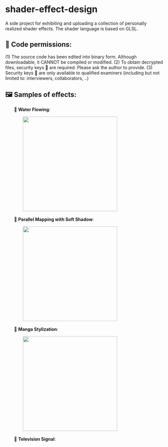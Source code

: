# shader-effect-design
A side project for exhibiting and uploading a collection of personally realized shader effects. The shader language is based on GLSL.

## 🔐 Code permissions:
(1) The source code has been edited into binary form. Although downloadable, it CANNOT be compiled or modified.
(2) To obtain decrypted files, security keys 🔑 are required. Please ask the author to provide.
(3) Security keys 🔑 are only available to qualified examiners (including but not limited to: interviewers, collaborators, ..) 

## 🖼️ Samples of effects:

&emsp;&emsp;💠 **Water Flowing**:
   
&emsp;&emsp;&emsp;&emsp;<img src="Water_Flowing/Water_Flowing.gif" width="300"/>

&emsp;&emsp;💠 **Parallel Mapping with Soft Shadow**:
   
&emsp;&emsp;&emsp;&emsp;<img src="Parallel_Mapping/Parallel_Mapping.gif" width="300"/>

&emsp;&emsp;💠 **Manga Stylization**:
   
&emsp;&emsp;&emsp;&emsp;<img src="Manga_Stylization/Manga_Stylization.gif" width="300"/>

&emsp;&emsp;💠 **Television Signal**:
